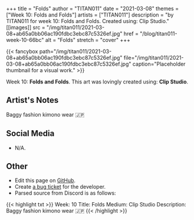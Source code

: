 +++
title =       "Folds"
author =      "TITAN011"
date =        "2021-03-08"
themes =      ["Week 10: Folds and Folds"]
artists =     ["TITAN011"]
description = "by TITAN011 for week 10: Folds and Folds. Created using: Clip Studio."
[[images]]
              src = "/img/titan011/2021-03-08+ab65a0bb06ac190fdbc3ebc87c5326ef.jpg"
              href = "/blog/titan011-week-10-66bc"
              alt = "Folds"
              stretch = "cover"
+++


{{< fancybox path="/img/titan011/2021-03-08+ab65a0bb06ac190fdbc3ebc87c5326ef.jpg" file="/img/titan011/2021-03-08+ab65a0bb06ac190fdbc3ebc87c5326ef.jpg" caption="Placeholder thumbnail for a visual work." >}}


Week 10: **Folds and Folds**. This art was lovingly created using: **Clip Studio**.

## Artist's Notes

Baggy fashion kimono wear 🇯🇵

## Social Media

- N/A.

## Other

- Edit this page on [GitHub](https://github.com/teaminkling/web-refresh/edit/main/content/blog/titan011-week-10-66bc.md).
- Create [a bug ticket](https://github.com/teaminkling/web-refresh/issues/new?assignees=&labels=bug&template=problem-report.md&title=) for the developer.
- Parsed source from Discord is as follows:

{{< highlight txt >}}
Week: 10 
Title: Folds
Medium: Clip Studio
Description: Baggy fashion kimono wear 🇯🇵
{{< /highlight >}}